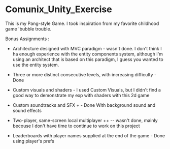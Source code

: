 # Comunix_Unity_Exercise

This is my Pang-style Game. 
I took inspiration from my favorite childhood game 'bubble trouble. 

Bonus Assignments :
- Architecture designed with MVC paradigm  - wasn't done. I don't think I ha
enough experience with the entity components system, although I'm using an architect that is based on 
this paradigm, I guess you wanted to use the entity system. 

- Three or more distinct consecutive levels, with increasing difficulty  - Done

- Custom visuals and shaders - I used Custom Visuals, but I didn't find a good way to demonstrate my exp
with shaders with this 2d game 

- Custom soundtracks and SFX + - Done With background sound and sound effects 

- Two-player, same-screen local multiplayer ++ -- wasn't done, mainly becouse I don't have time to continue to work on this project

- Leaderboards with player names supplied at the end of the game - Done using player's prefs 
